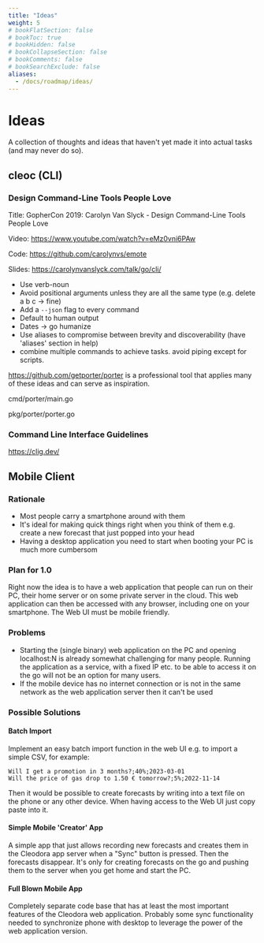 ```yaml
---
title: "Ideas"
weight: 5
# bookFlatSection: false
# bookToc: true
# bookHidden: false
# bookCollapseSection: false
# bookComments: false
# bookSearchExclude: false
aliases:
  - /docs/roadmap/ideas/
---
```


# Ideas

A collection of thoughts and ideas that haven't yet made it into actual tasks
(and may never do so).

## cleoc (CLI)

### Design Command-Line Tools People Love

Title: GopherCon 2019: Carolyn Van Slyck - Design Command-Line Tools People Love

Video: https://www.youtube.com/watch?v=eMz0vni6PAw

Code: https://github.com/carolynvs/emote

Slides: https://carolynvanslyck.com/talk/go/cli/

* Use verb-noun
* Avoid positional arguments unless they are all the same type (e.g. delete a b c -> fine)
* Add a `--json` flag to every command
* Default to human output
* Dates -> go humanize
* Use aliases to compromise between brevity and discoverability (have 'aliases' section in help)
* combine multiple commands to achieve tasks. avoid piping except for scripts.

https://github.com/getporter/porter is a professional tool that applies many of
these ideas and can serve as inspiration.

cmd/porter/main.go

pkg/porter/porter.go


### Command Line Interface Guidelines

https://clig.dev/


## Mobile Client

### Rationale

* Most people carry a smartphone around with them
* It's ideal for making quick things right when you think of them e.g. create a
  new forecast that just popped into your head
* Having a desktop application you need to start when booting your PC is much
  more cumbersom


### Plan for 1.0

Right now the idea is to have a web application that people can run on their
PC, their home server or on some private server in the cloud.  This web
application can then be accessed with any browser, including one on your
smartphone.  The Web UI must be mobile friendly.


### Problems

* Starting the (single binary) web application on the PC and opening
  localhost:N is already somewhat challenging for many people. Running the
  application as a service, with a fixed IP etc. to be able to access it on the
  go will not be an option for many users.
* If the mobile device has no internet connection or is not in the same network
  as the web application server then it can't be used


### Possible Solutions

#### Batch Import

Implement an easy batch import function in the web UI e.g. to import a simple
CSV, for example:

```csv
Will I get a promotion in 3 months?;40%;2023-03-01
Will the price of gas drop to 1.50 € tomorrow?;5%;2022-11-14
```

Then it would be possible to create forecasts by writing into a text file on
the phone or any other device. When having access to the Web UI just copy paste
into it.


#### Simple Mobile 'Creator' App

A simple app that just allows recording new forecasts and creates them in the
Cleodora app server when a "Sync" button is pressed. Then the forecasts
disappear. It's only for creating forecasts on the go and pushing them to the
server when you get home and start the PC.


#### Full Blown Mobile App

Completely separate code base that has at least the most important features of
the Cleodora web application.  Probably some sync functionality needed to
synchronize phone with desktop to leverage the power of the web application
version.
